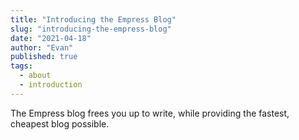 ```yaml
---
title: "Introducing the Empress Blog"
slug: "introducing-the-empress-blog"
date: "2021-04-18"
author: "Evan"
published: true
tags: 
  - about
  - introduction
---
```


The Empress blog frees you up to write, while providing the fastest, cheapest blog possible.